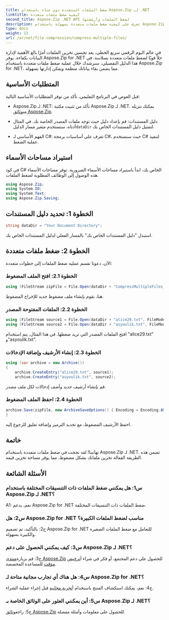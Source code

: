 ```yaml
---
title: ضغط الملفات المتعددة دون عناء باستخدام Aspose.Zip لـ .NET
linktitle: كيفية ضغط ملفات متعددة
second_title: Aspose.Zip .NET API لضغط الملفات وأرشفتها
description: تعرف على كيفية ضغط ملفات متعددة بسهولة باستخدام Aspose.Zip لـ .NET. قم بتحسين التخزين وتحسين إدارة الملفات باستخدام هذا الدليل الشامل.
type: docs
weight: 13
url: /ar/net/file-compression/compress-multiple-files/
---
```

في عالم اليوم الرقمي سريع الخطى، يعد تحسين تخزين الملفات أمرًا بالغ الأهمية لإدارة البيانات بكفاءة. يوفر Aspose.Zip for .NET حلاً قويًا لضغط ملفات متعددة بسلاسة. في هذا الدليل التفصيلي، سنرشدك خلال عملية ضغط ملفات متعددة باستخدام Aspose.Zip for .NET، مما يضمن بقاء بياناتك منظمة ويمكن إدارتها بسهولة.

## المتطلبات الأساسية

قبل الغوص في البرنامج التعليمي، تأكد من توفر المتطلبات الأساسية التالية:

-  Aspose.Zip لـ .NET: تأكد من تثبيت مكتبة Aspose.Zip لـ .NET. يمكنك تنزيله من[وثائق Aspose.Zip](https://reference.aspose.com/zip/net/).

-  دليل المستندات: قم بإعداد دليل حيث توجد ملفات المصدر الخاصة بك. في المثال أدناه، سنستخدم متغير مسار الدليل`dataDir` لتمثيل دليل المستندات الخاص بك.

- الفهم الأساسي لـ C#: تعرف على أساسيات برمجة C#، حيث سنستخدم C# لتنفيذ عملية الضغط.

## استيراد مساحات الأسماء

في كود C# الخاص بك، ابدأ باستيراد مساحات الأسماء الضرورية. توفر مساحات الأسماء هذه الوصول إلى الوظائف المطلوبة لضغط الملفات.

```csharp
using Aspose.Zip;
using System.IO;
using System.Text;
using Aspose.Zip.Saving;
```

## الخطوة 1: تحديد دليل المستندات

```csharp
string dataDir = "Your Document Directory";
```

استبدل "دليل المستندات الخاص بك" بالمسار الفعلي لدليل المستندات الخاص بك.

## الخطوة 2: ضغط ملفات متعددة

الآن، دعونا نقسم عملية ضغط الملفات إلى خطوات متعددة:

### الخطوة 2.1: افتح الملف المضغوط

```csharp
using (FileStream zipFile = File.Open(dataDir + "CompressMultipleFiles_out.zip", FileMode.Create))
```

هنا، نقوم بإنشاء ملف مضغوط جديد للإخراج المضغوط.

### الخطوة 2.2: الملفات المفتوحة المصدر

```csharp
using (FileStream source1 = File.Open(dataDir + "alice29.txt", FileMode.Open, FileAccess.Read))
using (FileStream source2 = File.Open(dataDir + "asyoulik.txt", FileMode.Open, FileAccess.Read))
```

افتح الملفات المصدر التي تريد ضغطها. في هذا المثال، يتم استخدام "alice29.txt" و"asyoulik.txt".

### الخطوة 2.3: إنشاء الأرشيف وإضافة الإدخالات

```csharp
using (var archive = new Archive())
{
    archive.CreateEntry("alice29.txt", source1);
    archive.CreateEntry("asyoulik.txt", source2);
```

قم بإنشاء أرشيف جديد وأضف إدخالات لكل ملف مصدر.

### الخطوة 2.4: احفظ الملف المضغوط

```csharp
archive.Save(zipFile, new ArchiveSaveOptions() { Encoding = Encoding.ASCII, ArchiveComment = "There are two poems from Canterbury corpus" });
}
```

احفظ الأرشيف المضغوط، مع تحديد الترميز وإضافة تعليق للرجوع إليه.

## خاتمة

تهانينا! لقد نجحت في ضغط ملفات متعددة باستخدام Aspose.Zip لـ .NET. تضمن هذه الطريقة الفعالة تخزين ملفاتك بشكل مضغوط، مما يوفر مساحة تخزين قيمة.

## الأسئلة الشائعة

### س1: هل يمكنني ضغط الملفات ذات التنسيقات المختلفة باستخدام Aspose.Zip لـ .NET؟

A1: نعم، يدعم Aspose.Zip for .NET ضغط الملفات ذات التنسيقات المختلفة.

### س2: هل Aspose.Zip for .NET مناسب لضغط الملفات الكبيرة؟

ج2: بالتأكيد، تم تصميم Aspose.Zip for .NET للتعامل مع ضغط الملفات الصغيرة والكبيرة بسهولة.

### س3: كيف يمكنني الحصول على دعم Aspose.Zip لـ .NET؟

 ج3: قم بزيارة[منتدى Aspose.Zip](https://forum.aspose.com/c/zip/37) للحصول على دعم المجتمع، أو فكر في شراء أ[ترخيص مؤقت](https://purchase.aspose.com/temporary-license/) للمساعدة المخصصة.

### س4: هل هناك أي تجارب مجانية متاحة لـ Aspose.Zip for .NET؟

 ج4: نعم، يمكنك استكشاف المنتج باستخدام أ[تجربة مجانية](https://releases.aspose.com/zip/net) قبل إجراء عملية الشراء.

### س5: أين يمكنني العثور على الوثائق الخاصة بـ Aspose.Zip لـ .NET؟

 ج5: راجع[وثائق Aspose.Zip](https://reference.aspose.com/zip/net/) للحصول على معلومات وأمثلة مفصلة.